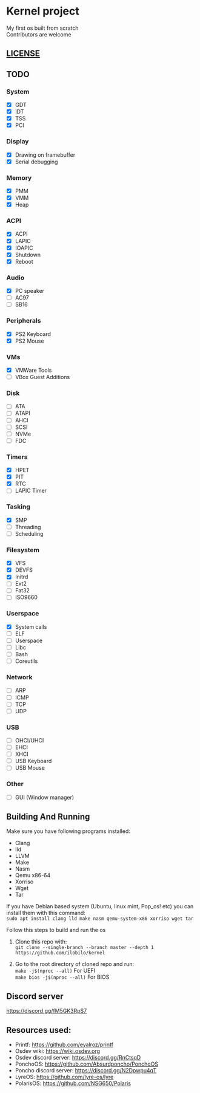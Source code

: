 # Kernel project
My first os built from scratch<br />
Contributors are welcome

## [LICENSE](LICENSE)

## TODO

### System
- [x] GDT
- [x] IDT
- [x] TSS
- [x] PCI

### Display
- [x] Drawing on framebuffer
- [x] Serial debugging

### Memory
- [x] PMM
- [x] VMM
- [x] Heap

### ACPI
- [x] ACPI
- [x] LAPIC
- [x] IOAPIC
- [x] Shutdown
- [x] Reboot

### Audio
- [x] PC speaker
- [ ] AC97
- [ ] SB16

### Peripherals
- [x] PS2 Keyboard
- [x] PS2 Mouse

### VMs
- [x] VMWare Tools
- [ ] VBox Guest Additions

### Disk
- [ ] ATA
- [ ] ATAPI
- [ ] AHCI
- [ ] SCSI
- [ ] NVMe
- [ ] FDC

### Timers
- [x] HPET
- [x] PIT
- [x] RTC
- [ ] LAPIC Timer

### Tasking
- [x] SMP
- [ ] Threading
- [ ] Scheduling

### Filesystem
- [x] VFS
- [x] DEVFS
- [x] Initrd
- [ ] Ext2
- [ ] Fat32
- [ ] ISO9660

### Userspace
- [x] System calls
- [ ] ELF
- [ ] Userspace
- [ ] Libc
- [ ] Bash
- [ ] Coreutils

### Network
- [ ] ARP
- [ ] ICMP
- [ ] TCP
- [ ] UDP

### USB
- [ ] OHCI/UHCI
- [ ] EHCI
- [ ] XHCI
- [ ] USB Keyboard
- [ ] USB Mouse

### Other
- [ ] GUI (Window manager)

## Building And Running

Make sure you have following programs installed:
* Clang
* lld
* LLVM
* Make
* Nasm
* Qemu x86-64
* Xorriso
* Wget
* Tar

If you have Debian based system (Ubuntu, linux mint, Pop_os! etc) you can install them with this command:</br>
```sudo apt install clang lld make nasm qemu-system-x86 xorriso wget tar```

Follow this steps to build and run the os
1. Clone this repo with:</br>
``git clone --single-branch --branch master --depth 1 https://github.com/ilobilo/kernel``

2. Go to the root directory of cloned repo and run:<br />
``make -j$(nproc --all)`` For UEFI</br>
``make bios -j$(nproc --all)`` For BIOS</br>

## Discord server
https://discord.gg/fM5GK3RpS7

## Resources used:
* Printf: https://github.com/eyalroz/printf
* Osdev wiki: https://wiki.osdev.org
* Osdev discord server: https://discord.gg/RnCtsqD
* PonchoOS: https://github.com/Absurdponcho/PonchoOS
* Poncho discord server: https://discord.gg/N2Dpwpu4qT
* LyreOS: https://github.com/lyre-os/lyre
* PolarisOS: https://github.com/NSG650/Polaris
